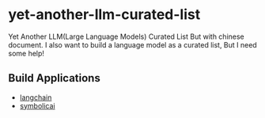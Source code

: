 # yet-another-llm-curated-list
Yet Another LLM(Large Language Models) Curated List But with chinese document.
I also want to build a language model as a curated list, But I need some help!


## Build Applications

- [langchain](https://github.com/hwchase17/langchain)
- [symbolicai](https://github.com/Xpitfire/symbolicai)
